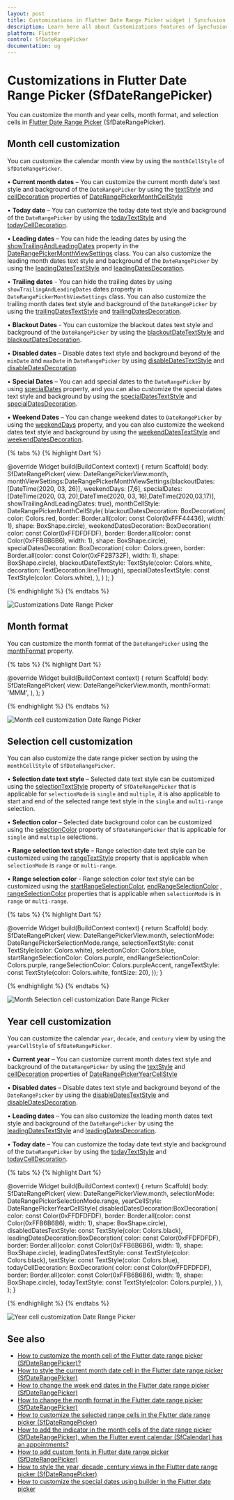 ```yaml
---
layout: post
title: Customizations in Flutter Date Range Picker widget | Syncfusion
description: Learn here all about Customizations features of Syncfusion Flutter Date Range Picker (SfDateRangePicker) widget and more. 
platform: Flutter
control: SfDateRangePicker
documentation: ug
---
```


# Customizations in Flutter Date Range Picker (SfDateRangePicker)
You can customize the month and year cells, month format, and selection cells in [Flutter Date Range Picker](https://www.syncfusion.com/flutter-widgets/flutter-daterangepicker) (SfDateRangePicker).

## Month cell customization
You can customize the calendar month view by using the `monthCellStyle` of `SfDateRangePicker`.

•    **Current month dates** – You can customize the current month date's text style and background of the `DateRangePicker` by using the [textStyle](https://pub.dev/documentation/syncfusion_flutter_datepicker/latest/datepicker/DateRangePickerMonthCellStyle/textStyle.html) and [cellDecoration](https://pub.dev/documentation/syncfusion_flutter_datepicker/latest/datepicker/DateRangePickerMonthCellStyle/cellDecoration.html) properties of [DateRangePickerMonthCellStyle](https://pub.dev/documentation/syncfusion_flutter_datepicker/latest/datepicker/DateRangePickerMonthCellStyle-class.html)

•    **Today date** – You can customize the today date text style and background of the `DateRangePicker` by using the [todayTextStyle](https://pub.dev/documentation/syncfusion_flutter_datepicker/latest/datepicker/DateRangePickerMonthCellStyle/todayTextStyle.html) and [todayCellDecoration](https://pub.dev/documentation/syncfusion_flutter_datepicker/latest/datepicker/DateRangePickerMonthCellStyle/todayCellDecoration.html).

•    **Leading dates** – You can hide the leading dates by using the [showTrailingAndLeadingDates](https://pub.dev/documentation/syncfusion_flutter_datepicker/latest/datepicker/DateRangePickerMonthViewSettings/showTrailingAndLeadingDates.html) property in the [DateRangePickerMonthViewSettings](https://pub.dev/documentation/syncfusion_flutter_datepicker/latest/datepicker/DateRangePickerMonthViewSettings-class.html) class. You can also customize the leading month dates text style and background of the `DateRangePicker` by using the [leadingDatesTextStyle](https://pub.dev/documentation/syncfusion_flutter_datepicker/latest/datepicker/DateRangePickerMonthCellStyle/leadingDatesTextStyle.html) and [leadingDatesDecoration](https://pub.dev/documentation/syncfusion_flutter_datepicker/latest/datepicker/DateRangePickerMonthCellStyle/leadingDatesDecoration.html).

•    **Trailing dates** - You can hide the trailing dates by using `showTrailingAndLeadingDates` dates property in `DateRangePickerMonthViewSettings` class. You can also customize the trailing month dates text style and background of the `DateRangePicker` by using the [trailingDatesTextStyle](https://pub.dev/documentation/syncfusion_flutter_datepicker/latest/datepicker/DateRangePickerMonthCellStyle/trailingDatesTextStyle.html) and  [trailingDatesDecoration](https://pub.dev/documentation/syncfusion_flutter_datepicker/latest/datepicker/DateRangePickerMonthCellStyle/trailingDatesDecoration.html).

•    **Blackout Dates** - You can customize the blackout dates text style and background of the `DateRangePicker` by using the [blackoutDateTextStyle](https://pub.dev/documentation/syncfusion_flutter_datepicker/latest/datepicker/DateRangePickerMonthCellStyle/blackoutDateTextStyle.html) and [blackoutDatesDecoration](https://pub.dev/documentation/syncfusion_flutter_datepicker/latest/datepicker/DateRangePickerMonthCellStyle/blackoutDatesDecoration.html).

•    **Disabled dates** – Disable dates text style and background beyond of the `minDate` and `maxDate` in `DateRangePicker` by using [disableDatesTextStyle](https://pub.dev/documentation/syncfusion_flutter_datepicker/latest/datepicker/DateRangePickerMonthCellStyle/disabledDatesTextStyle.html) and  [disableDatesDecoration](https://pub.dev/documentation/syncfusion_flutter_datepicker/latest/datepicker/DateRangePickerMonthCellStyle/disabledDatesDecoration.html).

•    **Special Dates** – You can add special dates to the `DateRangePicker` by using [specialDates](https://pub.dev/documentation/syncfusion_flutter_datepicker/latest/datepicker/DateRangePickerMonthViewSettings/specialDates.html) property, and you can also customize the special dates text style and background by using the [specialDatesTextStyle](https://pub.dev/documentation/syncfusion_flutter_datepicker/latest/datepicker/DateRangePickerMonthCellStyle/specialDatesTextStyle.html) and [specialDatesDecoration](https://pub.dev/documentation/syncfusion_flutter_datepicker/latest/datepicker/DateRangePickerMonthCellStyle/specialDatesDecoration.html).

•    **Weekend Dates** – You can change weekend dates to `DateRangePicker` by using the [weekendDays](https://pub.dev/documentation/syncfusion_flutter_datepicker/latest/datepicker/DateRangePickerMonthViewSettings/weekendDays.html) property, and you can also customize the weekend dates text style and background by using the [weekendDatesTextStyle](https://pub.dev/documentation/syncfusion_flutter_datepicker/latest/datepicker/DateRangePickerMonthCellStyle/weekendTextStyle.html) and [weekendDatesDecoration](https://pub.dev/documentation/syncfusion_flutter_datepicker/latest/datepicker/DateRangePickerMonthCellStyle/weekendDatesDecoration.html).



{% tabs %}
{% highlight Dart %}

@override
Widget build(BuildContext context) {
    return Scaffold(
        body: SfDateRangePicker(
          view: DateRangePickerView.month,
          monthViewSettings:DateRangePickerMonthViewSettings(blackoutDates:[DateTime(2020, 03, 26)],
              weekendDays: [7,6],
              specialDates:[DateTime(2020, 03, 20),DateTime(2020, 03, 16),DateTime(2020,03,17)],
              showTrailingAndLeadingDates: true),
          monthCellStyle: DateRangePickerMonthCellStyle(
            blackoutDatesDecoration: BoxDecoration(
                color: Colors.red,
                border: Border.all(color: const Color(0xFFF44436), width: 1),
                shape: BoxShape.circle),
            weekendDatesDecoration: BoxDecoration(
                color: const Color(0xFFDFDFDF),
                border: Border.all(color: const Color(0xFFB6B6B6), width: 1),
                shape: BoxShape.circle),
            specialDatesDecoration: BoxDecoration(
                color: Colors.green,
                border: Border.all(color: const Color(0xFF2B732F), width: 1),
                shape: BoxShape.circle),
            blackoutDateTextStyle: TextStyle(color: Colors.white, decoration: TextDecoration.lineThrough),
            specialDatesTextStyle: const TextStyle(color: Colors.white),
          ),
        )
    );
}

{% endhighlight %}
{% endtabs %}

![Customizations Date Range Picker](images/customizations/customizations.png)

## Month format
You can customize the month format of the `DateRangePicker` using the [monthFormat](https://pub.dev/documentation/syncfusion_flutter_datepicker/latest/datepicker/SfDateRangePicker/monthFormat.html) property.

{% tabs %}
{% highlight Dart %}

@override
Widget build(BuildContext context) {
  return Scaffold(
    body: SfDateRangePicker(
      view: DateRangePickerView.month,
      monthFormat: 'MMM',
    ),
  );
}

{% endhighlight %}
{% endtabs %}

![Month cell customization Date Range Picker](images/customizations/monthcell_customization.png)

## Selection cell customization

You can also customize the date range picker section by using the `monthCellStyle` of `SfDateRangePicker`.

•    **Selection date text style** – Selected date text style can be customized using the [selectionTextStyle](https://pub.dev/documentation/syncfusion_flutter_datepicker/latest/datepicker/SfDateRangePicker/selectionTextStyle.html) property of `SfDateRangePicker` that is applicable for `selectionMode` is `single` and `multiple`, it is also applicable to start and end of the selected range text style in the `single` and `multi-range` selection.

•    **Selection color** – Selected date background color can be customized using the [selectionColor](https://pub.dev/documentation/syncfusion_flutter_datepicker/latest/datepicker/SfDateRangePicker/selectionColor.html) property of `SfDateRangePicker` that is applicable for `single` and `multiple` selections.

•    **Range selection text style** – Range selection date text style can be customized using the [rangeTextStyle](https://pub.dev/documentation/syncfusion_flutter_datepicker/latest/datepicker/SfDateRangePicker/rangeTextStyle.html) property that is applicable when `selectionMode` is `range` or `multi-range`.

•    **Range selection color** - Range selection color text style can be customized using the [startRangeSelectionColor](https://pub.dev/documentation/syncfusion_flutter_datepicker/latest/datepicker/SfDateRangePicker/startRangeSelectionColor.html), [endRangeSelectionColor](https://pub.dev/documentation/syncfusion_flutter_datepicker/latest/datepicker/SfDateRangePicker/endRangeSelectionColor.html) , [rangeSelectionColor](https://pub.dev/documentation/syncfusion_flutter_datepicker/latest/datepicker/SfDateRangePicker/rangeSelectionColor.html)  properties that is applicable when `selectionMode` is in `range` or `multi-range`.

{% tabs %}
{% highlight Dart %}

@override
  Widget build(BuildContext context) {
    return Scaffold(
        body: SfDateRangePicker(
      view: DateRangePickerView.month,
      selectionMode: DateRangePickerSelectionMode.range,
      selectionTextStyle: const TextStyle(color: Colors.white),
      selectionColor: Colors.blue,
      startRangeSelectionColor: Colors.purple,
      endRangeSelectionColor: Colors.purple,
      rangeSelectionColor: Colors.purpleAccent,
      rangeTextStyle: const TextStyle(color: Colors.white, fontSize: 20),
    ));
  }

{% endhighlight %}
{% endtabs %}

![Month Selection cell customization Date Range Picker](images/customizations/monthcell_selection_customization.png)

## Year cell customization
You can customize the calendar `year`, `decade`, and `century` view by using the `yearCellStyle` of `SfDateRangePicker`. 

•   **Current year** – You can customize current month dates text style and background of the `DateRangePicker` by using the [textStyle](https://pub.dev/documentation/syncfusion_flutter_datepicker/latest/datepicker/DateRangePickerMonthCellStyle/textStyle.html) and [cellDecoration](https://pub.dev/documentation/syncfusion_flutter_datepicker/latest/datepicker/DateRangePickerMonthCellStyle/cellDecoration.html) properties of [DateRangePickerYearCellStyle](https://pub.dev/documentation/syncfusion_flutter_datepicker/latest/datepicker/DateRangePickerYearCellStyle-class.html)

•   **Disabled dates** – Disable dates text style and background beyond of the `DateRangePicker` by using the [disableDatesTextStyle](https://pub.dev/documentation/syncfusion_flutter_datepicker/latest/datepicker/DateRangePickerMonthCellStyle/disabledDatesTextStyle.html) and  [disableDatesDecoration](https://pub.dev/documentation/syncfusion_flutter_datepicker/latest/datepicker/DateRangePickerMonthCellStyle/disabledDatesDecoration.html).

•   **Leading dates** –  You can also customize the leading month dates text style and background of the `DateRangePicker` by using the [leadingDatesTextStyle](https://pub.dev/documentation/syncfusion_flutter_datepicker/latest/datepicker/DateRangePickerMonthCellStyle/leadingDatesTextStyle.html) and [leadingDatesDecoration](https://pub.dev/documentation/syncfusion_flutter_datepicker/latest/datepicker/DateRangePickerMonthCellStyle/leadingDatesDecoration.html).

•   **Today date** – You can customize the today date text style and background of the `DateRangePicker` by using the [todayTextStyle](https://pub.dev/documentation/syncfusion_flutter_datepicker/latest/datepicker/DateRangePickerMonthCellStyle/todayTextStyle.html) and [todayCellDecoration](https://pub.dev/documentation/syncfusion_flutter_datepicker/latest/datepicker/DateRangePickerMonthCellStyle/todayCellDecoration.html).

{% tabs %}
{% highlight Dart %}

@override
Widget build(BuildContext context) {
    return Scaffold(
        body: SfDateRangePicker(
        view: DateRangePickerView.month,
        selectionMode: DateRangePickerSelectionMode.range,
        yearCellStyle: DateRangePickerYearCellStyle(
            disabledDatesDecoration:BoxDecoration(
                   color: const Color(0xFFDFDFDF),
                   border: Border.all(color: const Color(0xFFB6B6B6), width: 1),
                   shape: BoxShape.circle),
            disabledDatesTextStyle: const TextStyle(color: Colors.black),
            leadingDatesDecoration:BoxDecoration(
                   color: const Color(0xFFDFDFDF),
                   border: Border.all(color: const Color(0xFFB6B6B6), width: 1),
                   shape: BoxShape.circle),
            leadingDatesTextStyle: const TextStyle(color: Colors.black),
            textStyle: const TextStyle(color: Colors.blue),
            todayCellDecoration: BoxDecoration(
                   color: const Color(0xFFDFDFDF),
                   border: Border.all(color: const Color(0xFFB6B6B6), width: 1),
                   shape: BoxShape.circle),
           todayTextStyle: const TextStyle(color: Colors.purple),
           )
         ),
     );
}

{% endhighlight %}
{% endtabs %}

![Year cell customization Date Range Picker](images/customizations/yearcell_customization.png)

## See also

* [How to customize the month cell of the Flutter date range picker (SfDateRangePicker)?](https://www.syncfusion.com/kb/11307/how-to-customize-the-month-cell-of-the-flutter-date-range-picker-sfdaterangepicker)
* [How to style the current month date cell in the Flutter date range picker (SfDateRangePicker)](https://www.syncfusion.com/kb/12190/how-to-style-the-current-month-date-cell-in-the-flutter-date-range-picker-sfdaterangepicker)
* [How to change the week end dates in the Flutter date range picker (SfDateRangePicker)](https://www.syncfusion.com/kb/12182/how-to-change-the-week-end-dates-in-the-flutter-date-range-picker-sfdaterangepicker)
* [How to change the month format in the Flutter date range picker (SfDateRangePicker)](https://www.syncfusion.com/kb/12169/how-to-change-the-month-format-in-the-flutter-date-range-picker-sfdaterangepicker)
* [How to customize the selected range cells in the Flutter date range picker (SfDateRangePicker)](https://www.syncfusion.com/kb/12148/how-to-customize-the-selected-range-cells-in-the-flutter-date-range-picker)
* [How to add the indicator in the month cells of the date range picker (SfDateRangePicker), when the Flutter event calendar (SfCalendar) has an appointments?](https://www.syncfusion.com/kb/12119/how-to-add-the-indicator-in-the-month-cells-of-the-date-range-picker-sfdaterangepicker-when)
* [How to add custom fonts in Flutter date range picker (SfDateRangePicker)](https://www.syncfusion.com/kb/12212/how-to-add-custom-fonts-in-flutter-date-range-picker-sfdaterangepicker)
* [How to style the year, decade, century views in the Flutter date range picker (SfDateRangePicker)](https://www.syncfusion.com/kb/12321/how-to-style-the-year-decade-century-views-in-the-flutter-date-range-picker)
* [How to customize the special dates using builder in the Flutter date picker](https://www.syncfusion.com/kb/12374/how-to-customize-the-special-dates-using-builder-in-the-flutter-date-picker)